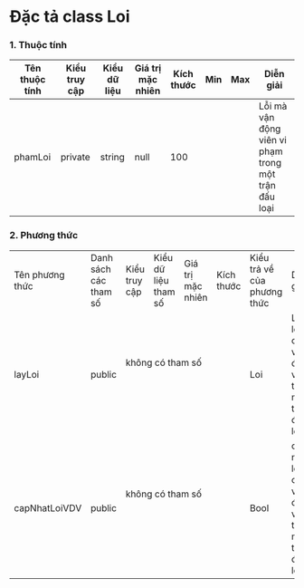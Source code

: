 # Đặc tả class Loi

### 1. Thuộc tính
| Tên thuộc tính | Kiểu truy cập | Kiểu dữ liệu | Giá trị mặc nhiên | Kích thước| Min | Max | Diễn giải |
|---|---|---|---|---|---|---|---|
| phamLoi | private | string | null | 100 |  |  |  Lỗi mà vận động viên vi phạm trong một trận đấu loại |


### 2. Phương thức

<table>
    <tr>
        <td>Tên phương thức</td>
        <td>Danh sách các tham số</td>
        <td>Kiểu truy cập</td>
        <td>Kiểu dữ liệu tham số</td>
        <td>Giá trị mặc nhiên</td>
        <td>Kích thước</td>
        <td>Kiểu trả về của phương thức</td>
        <td>Diễn giải</td>
    </tr>
    <!-- -----------------------------taoDoi------------------- -->
    <tr>
      <td rowspan="2">layLoi</td>
      <td rowspan="2">public</td>
      <td colspan="4">không có tham số</td>
      <td rowspan="2">Loi</td>
      <td rowspan="2">Lấy lỗi của vận động viên trong một trận đấu loại</td>
    </tr>
    <td colspan="4"></td>
    <tr>
      <td rowspan="2">capNhatLoiVDV</td>
      <td rowspan="2">public</td>
      <td colspan="4">không có tham số</td>
      <td rowspan="2">Bool</td>
      <td rowspan="2">cập nhật lỗi của vận động viên trong một trận đấu loại</td>
    </tr>
    <td colspan="4"></td>
</table>
  